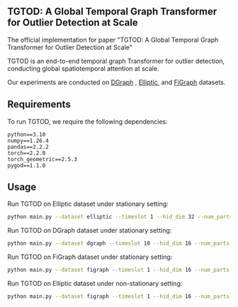 TGTOD: A Global Temporal Graph Transformer for Outlier Detection at Scale
-------------------------------------------------------------------------

The official implementation for paper "TGTOD: A Global Temporal Graph Transformer for Outlier Detection at Scale"

TGTOD is an end-to-end temporal graph Transformer for outlier detection, conducting global spatiotemporal attention at scale.

Our experiments are conducted on [DGraph](https://pytorch-geometric.readthedocs.io/en/latest/generated/torch_geometric.datasets.DGraphFin.html#torch_geometric.datasets.DGraphFin) , [Elliptic](https://pytorch-geometric.readthedocs.io/en/latest/generated/torch_geometric.datasets.EllipticBitcoinDataset.html#torch_geometric.datasets.EllipticBitcoinDataset), and [FiGraph](https://github.com/XiaoguangWang23/FiGraph) datasets.

## Requirements

To run TGTOD, we require the following dependencies:
```
python==3.10
numpy==1.26.4
pandas==2.2.2
torch==2.2.0
torch_geometric==2.5.3
pygod==1.1.0
```

## Usage

Run TGTOD on Elliptic dataset under stationary setting:
```sh
python main.py --dataset elliptic --timeslot 1 --hid_dim 32 --num_parts 64
```
Run TGTOD on DGraph dataset under stationary setting:
```sh
python main.py --dataset dgraph --timeslot 10 --hid_dim 16 --num_parts 64
```
Run TGTOD on FiGraph dataset under stationary setting:
```sh
python main.py --dataset figraph --timeslot 1 --hid_dim 16 --num_parts 1 --graph_weight 0.9
```
Run TGTOD on Elliptic dataset under non-stationary setting:
```sh
python main.py --dataset figraph --timeslot 1 --hid_dim 16 --num_parts 1 --graph_weight 0.9 --station False
```
